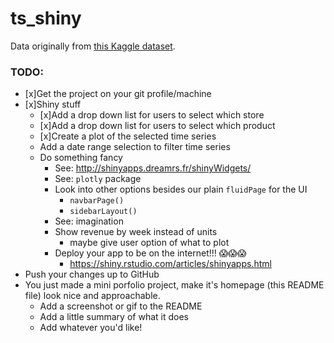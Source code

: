 # ts_shiny

Data originally from [this Kaggle dataset](https://www.kaggle.com/pearlveera/weekly-sku-level-product-sales-transactions).

### TODO:

* [x]Get the project on your git profile/machine
* [x]Shiny stuff
  * [x]Add a drop down list for users to select which store
  * [x]Add a drop down list for users to select which product
  * [x]Create a plot of the selected time series
  * Add a date range selection to filter time series
  * Do something fancy
    * See: http://shinyapps.dreamrs.fr/shinyWidgets/
    * See: `plotly` package
    * Look into other options besides our plain `fluidPage` for the UI
      * `navbarPage()`
      * `sidebarLayout()`
    * See: imagination
    * Show revenue by week instead of units
      * maybe give user option of what to plot
    * Deploy your app to be on the internet!!! 😱😱😱
      * https://shiny.rstudio.com/articles/shinyapps.html
* Push your changes up to GitHub
* You just made a mini porfolio project, make it's homepage (this README file) look nice and approachable.
  * Add a screenshot or gif to the README
  * Add a little summary of what it does
  * Add whatever you'd like!
  
